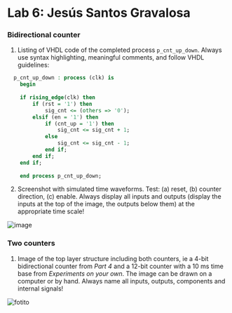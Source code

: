 # Lab 6: Jesús Santos Gravalosa

### Bidirectional counter

1. Listing of VHDL code of the completed process `p_cnt_up_down`. Always use syntax highlighting, meaningful comments, and follow VHDL guidelines:

```vhdl
  p_cnt_up_down : process (clk) is
	begin
	
	if rising_edge(clk) then
		if (rst = '1') then           
			sig_cnt <= (others => '0');   
		elsif (en = '1') then       
			if (cnt_up = '1') then       
				sig_cnt <= sig_cnt + 1;  
			else
				sig_cnt <= sig_cnt - 1;   
			end if;
		end if;
	end if;
	
	end process p_cnt_up_down;
```

2. Screenshot with simulated time waveforms. Test: (a) reset, (b) counter direction, (c) enable. Always display all inputs and outputs (display the inputs at the top of the image, the outputs below them) at the appropriate time scale!

![image](https://user-images.githubusercontent.com/63504192/226735250-b98026f3-3acf-445b-a746-1f527401158c.png)


 

### Two counters

1. Image of the top layer structure including both counters, ie a 4-bit bidirectional counter from *Part 4* and a 12-bit counter with a 10 ms time base from *Experiments on your own*. The image can be drawn on a computer or by hand. Always name all inputs, outputs, components and internal signals!

  ![fotito](https://user-images.githubusercontent.com/63504192/226735520-41639d1a-d835-4440-8356-a5a06fd38693.jpg)

